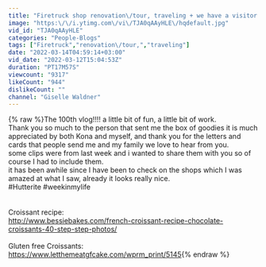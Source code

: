 ```yaml
---
title: "Firetruck shop renovation\/tour, traveling + we have a visitor..vlog #100"
image: "https:\/\/i.ytimg.com\/vi\/TJA0qAAyHLE\/hqdefault.jpg"
vid_id: "TJA0qAAyHLE"
categories: "People-Blogs"
tags: ["Firetruck","renovation\/tour,","traveling"]
date: "2022-03-14T04:59:14+03:00"
vid_date: "2022-03-12T15:04:53Z"
duration: "PT17M57S"
viewcount: "9317"
likeCount: "944"
dislikeCount: ""
channel: "Giselle Waldner"
---
```

{% raw %}The 100th vlog!!!! a little bit of fun, a little bit of work. <br />Thank you so much to the person that sent me the box of goodies it is much appreciated by both Kona and myself, and thank you for the letters and cards that people send me and my family we love to hear from you. <br />some clips were from last week and i wanted to share them with you so of course I had to include them.<br />it has been awhile since I have been to check on the shops which I was amazed at what I saw, already it looks really nice.<br />#Hutterite #weekinmylife  <br /><br /><br />Croissant recipe: <br /><a rel="nofollow" target="blank" href="http://www.bessiebakes.com/french-croissant-recipe-chocolate-croissants-40-step-step-photos/">http://www.bessiebakes.com/french-croissant-recipe-chocolate-croissants-40-step-step-photos/</a><br /><br />Gluten free Croissants:<br /><a rel="nofollow" target="blank" href="https://www.letthemeatgfcake.com/wprm_print/5145">https://www.letthemeatgfcake.com/wprm_print/5145</a>{% endraw %}
